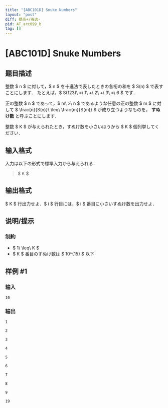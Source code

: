 ```yaml
---
title: "[ABC101D] Snuke Numbers"
layout: "post"
diff: 提高+/省选-
pid: AT_arc099_b
tag: []
---
```


# [ABC101D] Snuke Numbers

## 题目描述

[problemUrl]: https://atcoder.jp/contests/abc101/tasks/arc099_b

整数 $ n $ に対して，$ n $ を十進法で表したときの各桁の和を $ S(n) $ で表すことにします． たとえば，$ S(123)\ =\ 1\ +\ 2\ +\ 3\ =\ 6 $ です．

正の整数 $ n $ であって，$ m\ >\ n $ であるような任意の正の整数 $ m $ に対して $ \frac{n}{S(n)}\ \leq\ \frac{m}{S(m)} $ が成り立つようなものを， **すぬけ数** と呼ぶことにします．

整数 $ K $ が与えられたとき，すぬけ数を小さいほうから $ K $ 個列挙してください．

## 输入格式

入力は以下の形式で標準入力から与えられる．

> $ K $

## 输出格式

$ K $ 行出力せよ．$ i $ 行目には，$ i $ 番目に小さいすぬけ数を出力せよ．

## 说明/提示

### 制約

- $ 1\ \leq\ K $
- $ K $ 番目のすぬけ数は $ 10^{15} $ 以下

## 样例 #1

### 输入

```
10
```

### 输出

```
1
2
3
4
5
6
7
8
9
19
```


